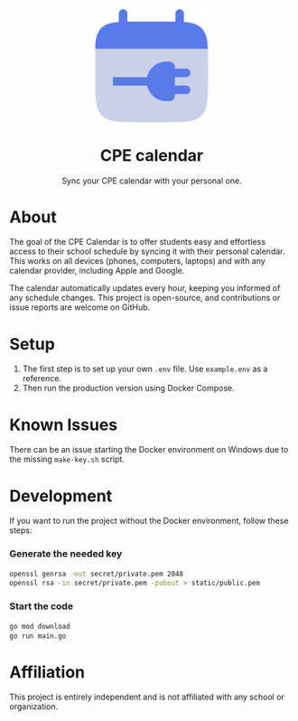 <div align="center">
  <img width=200 alt="logo cpe-calendar" src="/static/favicon.svg">

  # CPE calendar

  Sync your CPE calendar with your personal one.

</div>

# About

The goal of the CPE Calendar is to offer students easy and effortless access to their school schedule by syncing it with their personal calendar. This works on all devices (phones, computers, laptops) and with any calendar provider, including Apple and Google.

The calendar automatically updates every hour, keeping you informed of any schedule changes. This project is open-source, and contributions or issue reports are welcome on GitHub.

# Setup

1. The first step is to set up your own `.env` file. Use `example.env` as a reference.
2. Then run the production version using Docker Compose.

# Known Issues

There can be an issue starting the Docker environment on Windows due to the missing `make-key.sh` script.

# Development

If you want to run the project without the Docker environment, follow these steps:

### Generate the needed key
```bash
openssl genrsa -out secret/private.pem 2048
openssl rsa -in secret/private.pem -pubout > static/public.pem
```

### Start the code
```bash
go mod download
go run main.go
```

# Affiliation

This project is entirely independent and is not affiliated with any school or organization.

